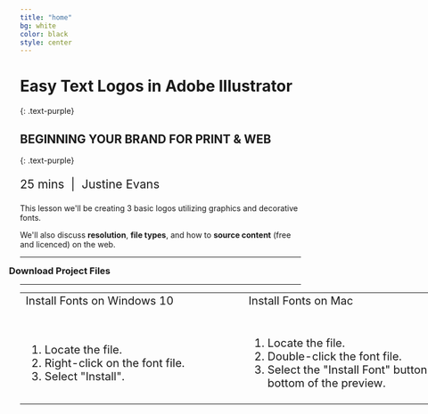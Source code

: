 ```yaml
---
title: "home"
bg: white
color: black
style: center
---
```


<style>
  .download a {
    text-decoration: none;
  }
  .download a:hover {
    color: #c869bf !important;
  }
</style>

# Easy Text Logos in Adobe Illustrator
{: .text-purple}

<h2 style="text-transform: uppercase;">Beginning Your Brand for Print & Web</h2>
{: .text-purple}

<p style="font-size: 16pt"><i class="far fa-clock"></i> 25 mins &nbsp;|&nbsp; <i class="fas fa-user-circle"></i> Justine Evans</p>

This lesson we'll be creating 3 basic logos utilizing graphics and decorative fonts.

We'll also discuss **resolution**, **file types**, and how to **source content** (free and licenced) on the web.

<hr>

<div class="download">
  <a href="#">
    <i class="fas fa-file-download fa-5x" style="vertical-align: middle; margin-right: -10px"></i>
    <h3 style="display: inline; vertical-align: middle; margin-left: -10px;">Download Project Files</h3>
  </a>
</div>

<hr>

<table style="width: 800px; margin: auto; text-align: left; font-size: 20px;">
  <tr>
    <td style="width:50%;">Install Fonts on Windows 10</td>
    <td style="width:50%;">Install Fonts on Mac</td>
  </tr>
  <tr>
    <td>
      <br>
      <ol>
        <li>Locate the file.</li>
        <li>Right-click on the font file.</li>
        <li>Select "Install".</li>
      </ol>
    </td>
    <td>
      <br>
      <ol>
        <li>Locate the file.</li>
        <li>Double-click the font file.</li>
        <li>Select the "Install Font" button at the bottom of the preview.</li>
      </ol>
    </td>
  </tr>
</table>
